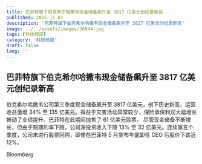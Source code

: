 ```yaml
---
title: 巴菲特旗下伯克希尔哈撒韦现金储备飙升至 3817 亿美元创纪录新高
published: 2025-11-01
description: '巴菲特旗下伯克希尔哈撒韦现金储备飙升至 3817 亿美元创纪录新高'
image: ../../assets/images/36944.jpg
tags: [科技频道]
category: '科技频道'
draft: false
lang: ''
---
```


## 巴菲特旗下伯克希尔哈撒韦现金储备飙升至 3817 亿美元创纪录新高

伯克希尔哈撒韦公司第三季度现金储备飙升至 3817 亿美元，创下历史新高，运营收益激增 34% 至 135 亿美元。得益于灾害活动异常较少，保险承保利润大幅增长推动了业绩提升。巴菲特在此期间抛售了 61 亿美元股票。
尽管现金储备不断增长，但由于短期利率下降，公司净投资收入下降 13% 至 32 亿美元。连续第五个季度，公司未进行股票回购，即使在巴菲特 5 月宣布年底卸任 CEO 后股价下跌近 12%。

*Bloomberg*
